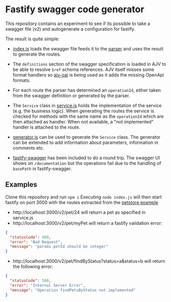 # Fastify swagger code generator

This repository contains an experiment to see if its possible to take a swagger file (v2) and autogenerate a configuration for fastify.

The result is quite simple:

* [index.js](index.js) loads the swagger file feeds it to the [parser](parserv2.js) and uses the result to generate the routes.

* The `definitions` section of the swagger specification is loaded in AJV to be able to resolve `$ref` schema references. AJV itself misses some format handlers so [ajv-oai](https://www.npmjs.com/package/ajv-oai) is being used as it adds the missing OpenApi formats.

* For each route the parser has determined an `operationId`, either taken from the swagger definition or generated by the parser.

* The `Service` class in [service.js](service.js) holds the implementation of the service (e.g. the business logic). When generating the routes the service is checked for methods with the same name as the `operationId` which are then attached as handler. When not available, a "not implemented" handler is attached to the route.

* [generator.js](generator.js) can be used to generate the `Service` class. The generator can be extended to add information about parameters, information in comments etc.

* [fastify-swagger](https://github.com/fastify/fastify-swagger) has been included to do a round trip. The swagger UI shows on `/documentation` but the operations fail due to the handling of `basePath` in fastify-swagger.

## Examples

Clone this repository and run `npm i`
Executing `node index.js` will then start fastify on port 3000 with the routes extracted from the [petstore example](examples/petstore-swagger.v2.json)

* http://localhost:3000/v2/pet/24 will return a pet as specified in service.js
* http://localhost:3000/v2/pet/myPet will return a fastify validation error:

```json
{
  "statusCode": 400,
  "error": "Bad Request",
  "message": "params.petId should be integer"
}
```

* http://localhost:3000/v2/pet/findByStatus?status=a&status=b will return the following error:

```json
{
  "statusCode": 500,
  "error": "Internal Server Error",
  "message": "Operation findPetsByStatus not implemented"
}
```
